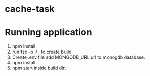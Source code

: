 # cache-task

# Running application 

1. npm install
2. run tsc -p ./  , to create build
3. Create .env file add MONGODB_URL url to monogdb database.
4. npm install
5. npm start inside build dir.
